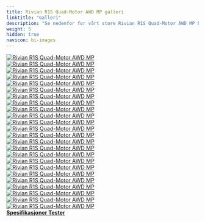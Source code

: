 ```yaml
---
title: Rivian R1S Quad-Motor AWD MP galleri
linktitle: "Galleri"
description: "Se nedenfor for vårt store Rivian R1S Quad-Motor AWD MP bildegalleri. Klikk på bildene for høyoppløselige versjoner."
weight: 5
hidden: true
navicon: bi-images
---
```

<!-- markdownlint-disable MD033 -->
<div class="row" id ="my-gallery">
	<div class="pswp-grid-item col-6 col-md-4">
		<a href="https://media.evkx.net/multimedia/models/rivian/r1/r1s_quad-motor_awd_mp/chargeport_1.jpg"
data-pswp-src="https://media.evkx.net/multimedia/models/rivian/r1/r1s_quad-motor_awd_mp/chargeport_1.jpg"
data-pswp-width="2880"
data-pswp-height="1920" 
target="_blank">
			<img src="https://media.evkx.net/multimedia/models/rivian/r1/r1s_quad-motor_awd_mp/chargeport_1_xst.jpg" alt="Rivian R1S Quad-Motor AWD MP" class="img-fluid " />
		</a>
	</div>
	<div class="pswp-grid-item col-6 col-md-4">
		<a href="https://media.evkx.net/multimedia/models/rivian/r1/r1s_quad-motor_awd_mp/details_1.jpg"
data-pswp-src="https://media.evkx.net/multimedia/models/rivian/r1/r1s_quad-motor_awd_mp/details_1.jpg"
data-pswp-width="2880"
data-pswp-height="1920" 
target="_blank">
			<img src="https://media.evkx.net/multimedia/models/rivian/r1/r1s_quad-motor_awd_mp/details_1_xst.jpg" alt="Rivian R1S Quad-Motor AWD MP" class="img-fluid " />
		</a>
	</div>
	<div class="pswp-grid-item col-6 col-md-4">
		<a href="https://media.evkx.net/multimedia/models/rivian/r1/r1s_quad-motor_awd_mp/details_2.jpg"
data-pswp-src="https://media.evkx.net/multimedia/models/rivian/r1/r1s_quad-motor_awd_mp/details_2.jpg"
data-pswp-width="2880"
data-pswp-height="1920" 
target="_blank">
			<img src="https://media.evkx.net/multimedia/models/rivian/r1/r1s_quad-motor_awd_mp/details_2_xst.jpg" alt="Rivian R1S Quad-Motor AWD MP" class="img-fluid " />
		</a>
	</div>
	<div class="pswp-grid-item col-6 col-md-4">
		<a href="https://media.evkx.net/multimedia/models/rivian/r1/r1s_quad-motor_awd_mp/exterior_1.jpg"
data-pswp-src="https://media.evkx.net/multimedia/models/rivian/r1/r1s_quad-motor_awd_mp/exterior_1.jpg"
data-pswp-width="2880"
data-pswp-height="1920" 
target="_blank">
			<img src="https://media.evkx.net/multimedia/models/rivian/r1/r1s_quad-motor_awd_mp/exterior_1_xst.jpg" alt="Rivian R1S Quad-Motor AWD MP" class="img-fluid " />
		</a>
	</div>
	<div class="pswp-grid-item col-6 col-md-4">
		<a href="https://media.evkx.net/multimedia/models/rivian/r1/r1s_quad-motor_awd_mp/exterior_2.jpg"
data-pswp-src="https://media.evkx.net/multimedia/models/rivian/r1/r1s_quad-motor_awd_mp/exterior_2.jpg"
data-pswp-width="2880"
data-pswp-height="1920" 
target="_blank">
			<img src="https://media.evkx.net/multimedia/models/rivian/r1/r1s_quad-motor_awd_mp/exterior_2_xst.jpg" alt="Rivian R1S Quad-Motor AWD MP" class="img-fluid " />
		</a>
	</div>
	<div class="pswp-grid-item col-6 col-md-4">
		<a href="https://media.evkx.net/multimedia/models/rivian/r1/r1s_quad-motor_awd_mp/exterior_3.jpg"
data-pswp-src="https://media.evkx.net/multimedia/models/rivian/r1/r1s_quad-motor_awd_mp/exterior_3.jpg"
data-pswp-width="2880"
data-pswp-height="1920" 
target="_blank">
			<img src="https://media.evkx.net/multimedia/models/rivian/r1/r1s_quad-motor_awd_mp/exterior_3_xst.jpg" alt="Rivian R1S Quad-Motor AWD MP" class="img-fluid " />
		</a>
	</div>
	<div class="pswp-grid-item col-6 col-md-4">
		<a href="https://media.evkx.net/multimedia/models/rivian/r1/r1s_quad-motor_awd_mp/exterior_4.jpg"
data-pswp-src="https://media.evkx.net/multimedia/models/rivian/r1/r1s_quad-motor_awd_mp/exterior_4.jpg"
data-pswp-width="2880"
data-pswp-height="1920" 
target="_blank">
			<img src="https://media.evkx.net/multimedia/models/rivian/r1/r1s_quad-motor_awd_mp/exterior_4_xst.jpg" alt="Rivian R1S Quad-Motor AWD MP" class="img-fluid " />
		</a>
	</div>
	<div class="pswp-grid-item col-6 col-md-4">
		<a href="https://media.evkx.net/multimedia/models/rivian/r1/r1s_quad-motor_awd_mp/exterior_5.jpg"
data-pswp-src="https://media.evkx.net/multimedia/models/rivian/r1/r1s_quad-motor_awd_mp/exterior_5.jpg"
data-pswp-width="2880"
data-pswp-height="1920" 
target="_blank">
			<img src="https://media.evkx.net/multimedia/models/rivian/r1/r1s_quad-motor_awd_mp/exterior_5_xst.jpg" alt="Rivian R1S Quad-Motor AWD MP" class="img-fluid " />
		</a>
	</div>
	<div class="pswp-grid-item col-6 col-md-4">
		<a href="https://media.evkx.net/multimedia/models/rivian/r1/r1s_quad-motor_awd_mp/exterior_6.jpg"
data-pswp-src="https://media.evkx.net/multimedia/models/rivian/r1/r1s_quad-motor_awd_mp/exterior_6.jpg"
data-pswp-width="2880"
data-pswp-height="1920" 
target="_blank">
			<img src="https://media.evkx.net/multimedia/models/rivian/r1/r1s_quad-motor_awd_mp/exterior_6_xst.jpg" alt="Rivian R1S Quad-Motor AWD MP" class="img-fluid " />
		</a>
	</div>
	<div class="pswp-grid-item col-6 col-md-4">
		<a href="https://media.evkx.net/multimedia/models/rivian/r1/r1s_quad-motor_awd_mp/frontseats_1.jpg"
data-pswp-src="https://media.evkx.net/multimedia/models/rivian/r1/r1s_quad-motor_awd_mp/frontseats_1.jpg"
data-pswp-width="2880"
data-pswp-height="1920" 
target="_blank">
			<img src="https://media.evkx.net/multimedia/models/rivian/r1/r1s_quad-motor_awd_mp/frontseats_1_xst.jpg" alt="Rivian R1S Quad-Motor AWD MP" class="img-fluid " />
		</a>
	</div>
	<div class="pswp-grid-item col-6 col-md-4">
		<a href="https://media.evkx.net/multimedia/models/rivian/r1/r1s_quad-motor_awd_mp/frontseats_2.jpg"
data-pswp-src="https://media.evkx.net/multimedia/models/rivian/r1/r1s_quad-motor_awd_mp/frontseats_2.jpg"
data-pswp-width="2880"
data-pswp-height="1920" 
target="_blank">
			<img src="https://media.evkx.net/multimedia/models/rivian/r1/r1s_quad-motor_awd_mp/frontseats_2_xst.jpg" alt="Rivian R1S Quad-Motor AWD MP" class="img-fluid " />
		</a>
	</div>
	<div class="pswp-grid-item col-6 col-md-4">
		<a href="https://media.evkx.net/multimedia/models/rivian/r1/r1s_quad-motor_awd_mp/frunk_1.jpg"
data-pswp-src="https://media.evkx.net/multimedia/models/rivian/r1/r1s_quad-motor_awd_mp/frunk_1.jpg"
data-pswp-width="2880"
data-pswp-height="1920" 
target="_blank">
			<img src="https://media.evkx.net/multimedia/models/rivian/r1/r1s_quad-motor_awd_mp/frunk_1_xst.jpg" alt="Rivian R1S Quad-Motor AWD MP" class="img-fluid " />
		</a>
	</div>
	<div class="pswp-grid-item col-6 col-md-4">
		<a href="https://media.evkx.net/multimedia/models/rivian/r1/r1s_quad-motor_awd_mp/headlights_1.jpg"
data-pswp-src="https://media.evkx.net/multimedia/models/rivian/r1/r1s_quad-motor_awd_mp/headlights_1.jpg"
data-pswp-width="2880"
data-pswp-height="1920" 
target="_blank">
			<img src="https://media.evkx.net/multimedia/models/rivian/r1/r1s_quad-motor_awd_mp/headlights_1_xst.jpg" alt="Rivian R1S Quad-Motor AWD MP" class="img-fluid " />
		</a>
	</div>
	<div class="pswp-grid-item col-6 col-md-4">
		<a href="https://media.evkx.net/multimedia/models/rivian/r1/r1s_quad-motor_awd_mp/interior_1.jpg"
data-pswp-src="https://media.evkx.net/multimedia/models/rivian/r1/r1s_quad-motor_awd_mp/interior_1.jpg"
data-pswp-width="2880"
data-pswp-height="1920" 
target="_blank">
			<img src="https://media.evkx.net/multimedia/models/rivian/r1/r1s_quad-motor_awd_mp/interior_1_xst.jpg" alt="Rivian R1S Quad-Motor AWD MP" class="img-fluid " />
		</a>
	</div>
	<div class="pswp-grid-item col-6 col-md-4">
		<a href="https://media.evkx.net/multimedia/models/rivian/r1/r1s_quad-motor_awd_mp/interior_2.jpg"
data-pswp-src="https://media.evkx.net/multimedia/models/rivian/r1/r1s_quad-motor_awd_mp/interior_2.jpg"
data-pswp-width="2880"
data-pswp-height="1920" 
target="_blank">
			<img src="https://media.evkx.net/multimedia/models/rivian/r1/r1s_quad-motor_awd_mp/interior_2_xst.jpg" alt="Rivian R1S Quad-Motor AWD MP" class="img-fluid " />
		</a>
	</div>
	<div class="pswp-grid-item col-6 col-md-4">
		<a href="https://media.evkx.net/multimedia/models/rivian/r1/r1s_quad-motor_awd_mp/interior_3.jpg"
data-pswp-src="https://media.evkx.net/multimedia/models/rivian/r1/r1s_quad-motor_awd_mp/interior_3.jpg"
data-pswp-width="2880"
data-pswp-height="1920" 
target="_blank">
			<img src="https://media.evkx.net/multimedia/models/rivian/r1/r1s_quad-motor_awd_mp/interior_3_xst.jpg" alt="Rivian R1S Quad-Motor AWD MP" class="img-fluid " />
		</a>
	</div>
	<div class="pswp-grid-item col-6 col-md-4">
		<a href="https://media.evkx.net/multimedia/models/rivian/r1/r1s_quad-motor_awd_mp/interior_4.jpg"
data-pswp-src="https://media.evkx.net/multimedia/models/rivian/r1/r1s_quad-motor_awd_mp/interior_4.jpg"
data-pswp-width="2880"
data-pswp-height="1920" 
target="_blank">
			<img src="https://media.evkx.net/multimedia/models/rivian/r1/r1s_quad-motor_awd_mp/interior_4_xst.jpg" alt="Rivian R1S Quad-Motor AWD MP" class="img-fluid " />
		</a>
	</div>
	<div class="pswp-grid-item col-6 col-md-4">
		<a href="https://media.evkx.net/multimedia/models/rivian/r1/r1s_quad-motor_awd_mp/main_1.jpg"
data-pswp-src="https://media.evkx.net/multimedia/models/rivian/r1/r1s_quad-motor_awd_mp/main_1.jpg"
data-pswp-width="2880"
data-pswp-height="1920" 
target="_blank">
			<img src="https://media.evkx.net/multimedia/models/rivian/r1/r1s_quad-motor_awd_mp/main_1_xst.jpg" alt="Rivian R1S Quad-Motor AWD MP" class="img-fluid " />
		</a>
	</div>
	<div class="pswp-grid-item col-6 col-md-4">
		<a href="https://media.evkx.net/multimedia/models/rivian/r1/r1s_quad-motor_awd_mp/roof_1.jpg"
data-pswp-src="https://media.evkx.net/multimedia/models/rivian/r1/r1s_quad-motor_awd_mp/roof_1.jpg"
data-pswp-width="2880"
data-pswp-height="1920" 
target="_blank">
			<img src="https://media.evkx.net/multimedia/models/rivian/r1/r1s_quad-motor_awd_mp/roof_1_xst.jpg" alt="Rivian R1S Quad-Motor AWD MP" class="img-fluid " />
		</a>
	</div>
	<div class="pswp-grid-item col-6 col-md-4">
		<a href="https://media.evkx.net/multimedia/models/rivian/r1/r1s_quad-motor_awd_mp/screens_1.jpg"
data-pswp-src="https://media.evkx.net/multimedia/models/rivian/r1/r1s_quad-motor_awd_mp/screens_1.jpg"
data-pswp-width="2880"
data-pswp-height="1920" 
target="_blank">
			<img src="https://media.evkx.net/multimedia/models/rivian/r1/r1s_quad-motor_awd_mp/screens_1_xst.jpg" alt="Rivian R1S Quad-Motor AWD MP" class="img-fluid " />
		</a>
	</div>
	<div class="pswp-grid-item col-6 col-md-4">
		<a href="https://media.evkx.net/multimedia/models/rivian/r1/r1s_quad-motor_awd_mp/screens_2.jpg"
data-pswp-src="https://media.evkx.net/multimedia/models/rivian/r1/r1s_quad-motor_awd_mp/screens_2.jpg"
data-pswp-width="2880"
data-pswp-height="1920" 
target="_blank">
			<img src="https://media.evkx.net/multimedia/models/rivian/r1/r1s_quad-motor_awd_mp/screens_2_xst.jpg" alt="Rivian R1S Quad-Motor AWD MP" class="img-fluid " />
		</a>
	</div>
	<div class="pswp-grid-item col-6 col-md-4">
		<a href="https://media.evkx.net/multimedia/models/rivian/r1/r1s_quad-motor_awd_mp/towing_1.jpg"
data-pswp-src="https://media.evkx.net/multimedia/models/rivian/r1/r1s_quad-motor_awd_mp/towing_1.jpg"
data-pswp-width="2880"
data-pswp-height="1920" 
target="_blank">
			<img src="https://media.evkx.net/multimedia/models/rivian/r1/r1s_quad-motor_awd_mp/towing_1_xst.jpg" alt="Rivian R1S Quad-Motor AWD MP" class="img-fluid " />
		</a>
	</div>
	<div class="pswp-grid-item col-6 col-md-4">
		<a href="https://media.evkx.net/multimedia/models/rivian/r1/r1s_quad-motor_awd_mp/towing_2.jpg"
data-pswp-src="https://media.evkx.net/multimedia/models/rivian/r1/r1s_quad-motor_awd_mp/towing_2.jpg"
data-pswp-width="2880"
data-pswp-height="1920" 
target="_blank">
			<img src="https://media.evkx.net/multimedia/models/rivian/r1/r1s_quad-motor_awd_mp/towing_2_xst.jpg" alt="Rivian R1S Quad-Motor AWD MP" class="img-fluid " />
		</a>
	</div>
	<div class="pswp-grid-item col-6 col-md-4">
		<a href="https://media.evkx.net/multimedia/models/rivian/r1/r1s_quad-motor_awd_mp/trunk_1.jpg"
data-pswp-src="https://media.evkx.net/multimedia/models/rivian/r1/r1s_quad-motor_awd_mp/trunk_1.jpg"
data-pswp-width="2880"
data-pswp-height="1920" 
target="_blank">
			<img src="https://media.evkx.net/multimedia/models/rivian/r1/r1s_quad-motor_awd_mp/trunk_1_xst.jpg" alt="Rivian R1S Quad-Motor AWD MP" class="img-fluid " />
		</a>
	</div>
</div>
<script type="module">
  import PhotoSwipeLightbox from '/js/photoswipe-lightbox.esm.js';
    const lightbox = new PhotoSwipeLightbox({
       gallery: '#my-gallery',
        children: 'a',
        pswpModule: () => import('/js/photoswipe.esm.js')
    });
lightbox.init();
</script>
<div class="mt-3 mb-3">
<a href="../specifications/" class="text-decoration-none text-black">
<strong><i class="bi-arrow-left"></i> Spesifikasjoner </strong>
</a>
<a href="../reviews/" class="text-decoration-none text-black float-end">
<strong>Tester <i class="bi-arrow-right"></i></strong>
</a>
</div>
